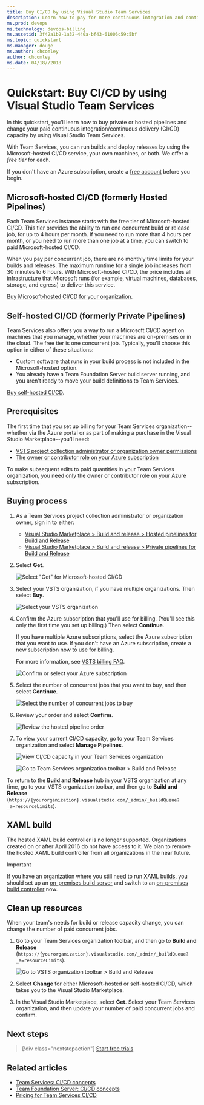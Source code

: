 ```yaml
---
title: Buy CI/CD by using Visual Studio Team Services
description: Learn how to pay for more continuous integration and continuous delivery (CI/CD) concurrency by using Visual Studio Team Services
ms.prod: devops
ms.technology: devops-billing
ms.assetid: 3f42a1b2-1a32-440a-bf43-61006c59c5bf
ms.topic: quickstart
ms.manager: douge
ms.author: chcomley
author: chcomley
ms.date: 04/18//2018
---
```

[//]: # (monikerRange: 'vsts')

# Quickstart: Buy CI/CD by using Visual Studio Team Services

In this quickstart, you'll learn how to buy private or hosted pipelines and change your paid continuous integration/continuous delivery (CI/CD) capacity by using Visual Studio Team Services.

With Team Services, you can run builds and deploy releases by using the Microsoft-hosted CI/CD service, your own machines, or both.
We offer a *free tier* for each.

If you don't have an Azure subscription, create a [free account](https://azure.microsoft.com/free/?WT.mc_id=A261C142F) before you begin.

## Microsoft-hosted CI/CD (formerly Hosted Pipelines)

Each Team Services instance starts with the free tier of Microsoft-hosted CI/CD. This tier provides the ability to run one concurrent build or release job, for up to 4 hours per month. If you need to run more than 4 hours per month, or you need to run more than one job at a time, you can switch to paid Microsoft-hosted CI/CD. 

When you pay per concurrent job, there are no monthly time limits for your builds and releases. The maximum runtime for a single job increases from 30 minutes to 6 hours. With Microsoft-hosted CI/CD, the price includes all infrastructure that Microsoft runs (for example, virtual machines, databases, storage, and egress) to deliver this service.

[Buy Microsoft-hosted CI/CD for your organization](https://marketplace.visualstudio.com/items?itemName=ms.build-release-hosted-pipelines).

## Self-hosted CI/CD (formerly Private Pipelines)

Team Services also offers you a way to run a Microsoft CI/CD agent on machines that you manage, whether your machines are on-premises or in the cloud. The free tier is one concurrent job.
Typically, you'll choose this option in either of these situations:

* Custom software that runs in your build process is not included in the Microsoft-hosted option.
* You already have a Team Foundation Server build server running, and you aren't ready to move your build definitions to Team Services.

[Buy self-hosted CI/CD](https://marketplace.visualstudio.com/items?itemName=ms.build-release-private-pipelines).

<a name="buy-build-release"></a>

## Prerequisites

The first time that you set up billing for your Team Services organization--whether via the Azure portal or as part of making a purchase in the Visual Studio Marketplace--you'll need:

* [VSTS project collection administrator or organization owner permissions](vsts-billing-faq.md#find-owner)
* [The owner or contributor role on your Azure subscription](add-backup-billing-managers.md)

To make subsequent edits to paid quantities in your Team Services organization, you need only the owner or contributor role on your Azure subscription.

## Buying process

1. As a Team Services project collection administrator or organization owner, sign in to either:

   * [Visual Studio Marketplace > Build and release > Hosted pipelines for Build and Release](https://marketplace.visualstudio.com/items?itemName=ms.build-release-hosted-pipelines)
   * [Visual Studio Marketplace > Build and release > Private pipelines for Build and Release](https://marketplace.visualstudio.com/items?itemName=ms.build-release-private-pipelines)

2. Select **Get**.

   ![Select "Get" for Microsoft-hosted CI/CD](_img/get-more-build-load-testing/buy-hosted-build-release-pipelines.png)

3. Select your VSTS organization, if you have multiple organizations. Then select **Buy**.

   ![Select your VSTS organization](_img/get-more-build-load-testing/select-team-services-organization.png)

4. Confirm the Azure subscription that you'll use for billing. (You'll see this only the first time you set up billing.) Then select **Continue**.

   If you have multiple Azure subscriptions, select the Azure subscription that you want to use. If you don't have an Azure subscription, create a new subscription now to use for billing.
  
   For more information, see [VSTS billing FAQ](vsts-billing-faq.md).

   ![Confirm or select your Azure subscription](_img/get-more-build-load-testing/select-azure-subscription.png)

5. Select the number of concurrent jobs that you want to buy, and then select **Continue**.

    ![Select the number of concurrent jobs to buy](_img/get-more-build-load-testing/select-number-hosted-pipelines.png)

6. Review your order and select **Confirm**.

    ![Review the hosted pipeline order](_img/get-more-build-load-testing/review-confirm-order.png)

7. To view your current CI/CD capacity, go to your Team Services organization and select **Manage Pipelines**.

   ![View CI/CD capacity in your Team Services organization](_img/get-more-build-load-testing/confirm-hosted-pipeline-purchase.png)

   ![Go to Team Services organization toolbar > Build and Release](_img/get-more-build-load-testing/manage-pipelines-team-services.png)

To return to the **Build and Release** hub in your VSTS organization at any time, go to your VSTS organization toolbar, and then go to **Build and Release**
  (```https://{yourorganization}.visualstudio.com/_admin/_buildQueue?_a=resourceLimits```).

## XAML build

The hosted XAML build controller is no longer supported. Organizations created on or after April 2016 do not have access to it. We plan to remove the hosted XAML build controller from all organizations in the near future.

> [!IMPORTANT] 
> If you have an organization where you still need to run [XAML builds](https://msdn.microsoft.com/en-us/library/ms181709%28v=vs.120%29.aspx), you should set up an [on-premises build server](https://msdn.microsoft.com/en-us/library/ms252495%28v=vs.120%29.aspx) and switch to an [on-premises build controller](https://msdn.microsoft.com/en-us/library/ee330987%28v=vs.120%29.aspx) now.

<a name="change-paid-pipelines"></a>

## Clean up resources

When your team's needs for build or release capacity change, you can change the number of paid concurrent jobs.

1. Go to your Team Services organization toolbar, and then go to **Build and Release** (```https://{yourorganization}.visualstudio.com/_admin/_buildQueue?_a=resourceLimits```).

    ![Go to VSTS organization toolbar > Build and Release](_img/get-more-build-load-testing/manage-pipelines-team-services.png)

2. Select **Change** for either Microsoft-hosted or self-hosted CI/CD, which takes you to the Visual Studio Marketplace.

3. In the Visual Studio Marketplace, select **Get**. Select your Team Services organization, and then update your number of paid concurrent jobs and confirm.

## Next steps

> [!div class="nextstepaction"]
> [Start free trials](https://docs.microsoft.com/en-us/vsts/billing/try-additional-features-vs?view=vsts)

## Related articles

* [Team Services: CI/CD concepts](../pipelines/licensing/concurrent-jobs-vsts.md)
* [Team Foundation Server: CI/CD concepts](../pipelines/licensing/concurrent-pipelines-tfs.md)
* [Pricing for Team Services CI/CD](https://visualstudio.microsoft.com/team-services/pricing)